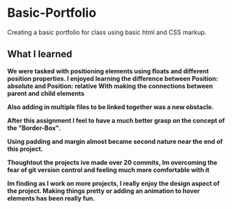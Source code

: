 # Basic-Portfolio
Creating a basic portfolio for class using basic html and CSS markup. 

## What I learned

**We were tasked with positioning elements using floats and different position properties.
I enjoyed learning the difference between Position: absolute and Position: relative With 
making the connections between parent and child elements** 

**Also adding in multiple files to be linked together was a new obstacle.** 

**After this assignment I feel to have a much better grasp on the concept of the "Border-Box".** 

**Using padding and margin almost became second nature near the end of this project.**

**Thoughtout the projects ive made over 20 commits, Im overcoming the fear of git version control and
feeling much more comfortable with it**

**Im finding as I work on more projects, I really enjoy the design aspect of the project. Making things pretty
or adding an animation to hover elements has been really fun.**

